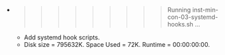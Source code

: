 * >>>>>>>>> Running inst-min-con-03-systemd-hooks.sh ...
  * Add systemd hook scripts.
  * Disk size = 795632K. Space Used = 72K. Runtime = 00:00:00:00.

